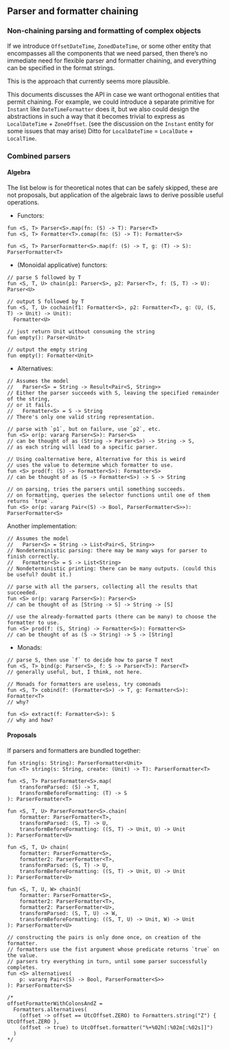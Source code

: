 Parser and formatter chaining
-----------------------------

### Non-chaining parsing and formatting of complex objects

If we introduce `OffsetDateTime`, `ZonedDateTime`, or some other entity that
encompasses all the components that we need parsed, then there’s no immediate
need for flexible parser and formatter chaining, and everything can be specified
in the format strings.

This is the approach that currently seems more plausible.

This documents discusses the API in case we want orthogonal entities that
permit chaining.
For example, we could introduce a separate primitive for `Instant` like
`DateTimeFormatter` does it, but we also could design the abstractions in such a
way that it becomes trivial to express as `LocalDateTime` + `ZoneOffset`.
(see the discussion on the `Instant` entity for some issues that may arise)
Ditto for `LocalDateTime` = `LocalDate` + `LocalTime`.

### Combined parsers

#### Algebra

The list below is for theoretical notes that can be safely skipped, these are
not proposals, but application of the algebraic laws to derive possible useful
operations.

* Functors:

```
fun <S, T> Parser<S>.map(fn: (S) -> T): Parser<T>
fun <S, T> Formatter<T>.comap(fn: (S) -> T): Formatter<S>

fun <S, T> ParserFormatter<S>.map(f: (S) -> T, g: (T) -> S): ParserFormatter<T>
```

* (Monoidal applicative) functors:

```
// parse S followed by T
fun <S, T, U> chain(p1: Parser<S>, p2: Parser<T>, f: (S, T) -> U): Parser<U>

// output S followed by T
fun <S, T, U> cochain(f1: Formatter<S>, p2: Formatter<T>, g: (U, (S, T) -> Unit) -> Unit):
  Formatter<U>

// just return Unit without consuming the string
fun empty(): Parser<Unit>

// output the empty string
fun empty(): Formatter<Unit>
```

* Alternatives:

```
// Assumes the model
//   Parser<S> = String -> Result<Pair<S, String>>
// Either the parser succeeds with S, leaving the specified remainder of the string,
// or it fails.
//   Formatter<S> = S -> String
// There's only one valid string representation.

// parse with `p1`, but on failure, use `p2`, etc.
fun <S> or(p: vararg Parser<S>): Parser<S>
// can be thought of as (String -> Parser<S>) -> String -> S,
// as each string will lead to a specific parser.

// Using coalternative here, Alternative for this is weird
// uses the value to determine which formatter to use.
fun <S> prod(f: (S) -> Formatter<S>): Formatter<S>
// can be thought of as (S -> Formatter<S>) -> S -> String

// on parsing, tries the parsers until something succeeds.
// on formatting, queries the selector functions until one of them returns `true`.
fun <S> or(p: vararg Pair<(S) -> Bool, ParserFormatter<S>>): ParserFormatter<S>
```

Another implementation:

```
// Assumes the model
//   Parser<S> = String -> List<Pair<S, String>>
// Nondeterministic parsing: there may be many ways for parser to finish correctly.
//   Formatter<S> = S -> List<String>
// Nondeterministic printing: there can be many outputs. (could this be useful? doubt it.)

// parse with all the parsers, collecting all the results that succeeded.
fun <S> or(p: vararg Parser<S>): Parser<S>
// can be thought of as [String -> S] -> String -> [S]

// use the already-formatted parts (there can be many) to choose the formatter to use.
fun <S> prod(f: (S, String) -> Formatter<S>): Formatter<S>
// can be thought of as (S -> String) -> S -> [String]
```

* Monads:

```
// parse S, then use `f` to decide how to parse T next
fun <S, T> bind(p: Parser<S>, f: S -> Parser<T>): Parser<T>
// generally useful, but, I think, not here.

// Monads for formatters are useless, try comonads
fun <S, T> cobind(f: (Formatter<S>) -> T, g: Formatter<S>): Formatter<T>
// why?

fun <S> extract(f: Formatter<S>): S
// why and how?
```

#### Proposals

If parsers and formatters are bundled together:

```
fun string(s: String): ParserFormatter<Unit>
fun <T> string(s: String, create: (Unit) -> T): ParserFormatter<T>

fun <S, T> ParserFormatter<S>.map(
    transformParsed: (S) -> T,
    transformBeforeFormatting: (T) -> S
): ParserFormatter<T>

fun <S, T, U> ParserFormatter<S>.chain(
    formatter: ParserFormatter<T>,
    transformParsed: (S, T) -> U,
    transformBeforeFormatting: ((S, T) -> Unit, U) -> Unit
): ParserFormatter<U>

fun <S, T, U> chain(
    formatter: ParserFormatter<S>,
    formatter2: ParserFormatter<T>,
    transformParsed: (S, T) -> U,
    transformBeforeFormatting: ((S, T) -> Unit, U) -> Unit
): ParserFormatter<U>

fun <S, T, U, W> chain3(
    formatter: ParserFormatter<S>,
    formatter2: ParserFormatter<T>,
    formatter2: ParserFormatter<U>,
    transformParsed: (S, T, U) -> W,
    transformBeforeFormatting: ((S, T, U) -> Unit, W) -> Unit
): ParserFormatter<U>

// constructing the pairs is only done once, on creation of the formatter.
// formatters use the fist argument whose predicate returns `true` on the value.
// parsers try everything in turn, until some parser successfully completes.
fun <S> alternatives(
    p: vararg Pair<(S) -> Bool, ParserFormatter<S>>
): ParserFormatter<S>

/*
offsetFormatterWithColonsAndZ =
  Formatters.alternatives(
    (offset -> offset == UtcOffset.ZERO) to Formatters.string("Z") { UtcOffset.ZERO },
    (offset -> true) to UtcOffset.formatter("%+%02h[:%02m[:%02s]]")
  )
*/
```
